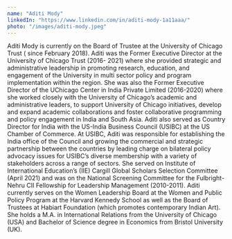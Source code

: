 ```yaml
---
name: "Aditi Mody"
linkedIn: "https://www.linkedin.com/in/aditi-mody-1a11aaa/"
photo: "/images/aditi-mody.jpeg"
---
```


Aditi Mody is currently on the Board of Trustee at the University of Chicago Trust ( since February 2018).
Aditi was the Former Executive Director at the University of Chicago Trust (2016- 2021) where she provided strategic and administrative leadership in promoting research, education, and engagement of the University in multi sector policy and program implementation within the region.
She was also the Former Executive Director of the UChicago Center in India Private Limited (2016-2020) where she worked closely with the University of Chicago’s academic and administrative leaders, to support University of Chicago initiatives, develop and expand academic collaborations and foster collaborative programming and policy engagement in India and South Asia.
Aditi also served as Country Director for India with the US-India Business Council (USIBC) at the US Chamber of Commerce. At USIBC, Aditi was responsible for establishing the India office of the Council and growing the commercial and strategic partnership between the countries by leading charge on bilateral policy advocacy issues for USIBC’s diverse membership with a variety of stakeholders across a range of sectors.
She served on Institute of International Education’s (IIE) Cargill Global Scholars Selection Committee (April 2021) and was on the National Screening Committee for the Fulbright-Nehru CII Fellowship for Leadership Management (2010-2011).
Aditi currently serves on the Women Leadership Board at the Women and Public
Policy Program at the Harvard Kennedy School as well as the Board of Trustees at Habiart Foundation (which promotes contemporary Indian Art).
She holds a M.A. in International Relations from the University of Chicago (USA) and Bachelor of Science degree in Economics from Bristol University (UK).
